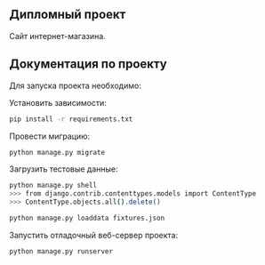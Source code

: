 
## Дипломный проект

Сайт интернет-магазина.

## Документация по проекту

Для запуска проекта необходимо:

Установить зависимости:

```bash
pip install -r requirements.txt
```

Провести миграцию:

```bash
python manage.py migrate
```

Загрузить тестовые данные:

```bash
python manage.py shell
>>> from django.contrib.contenttypes.models import ContentType
>>> ContentType.objects.all().delete()

python manage.py loaddata fixtures.json
```

Запустить отладочный веб-сервер проекта:

```bash
python manage.py runserver
```
